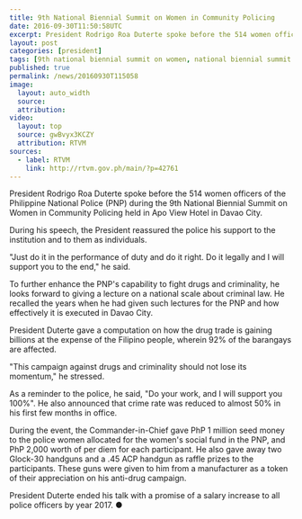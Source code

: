 ```yaml
---
title: 9th National Biennial Summit on Women in Community Policing
date: 2016-09-30T11:50:58UTC
excerpt: President Rodrigo Roa Duterte spoke before the 514 women officers of the Philippine National Police during the 9th National Biennial Summit on Women in Community Policing held in Apo View Hotel in Davao City.
layout: post
categories: [president]
tags: [9th national biennial summit on women, national biennial summit on women, community policing, speech]
published: true
permalink: /news/20160930T115058
image:
  layout: auto_width
  source: 
  attribution: 
video:
  layout: top
  source: gwBvyx3KCZY
  attribution: RTVM
sources:
  - label: RTVM
    link: http://rtvm.gov.ph/main/?p=42761
---
```


President Rodrigo Roa Duterte spoke before the 514 women officers of the Philippine National Police (PNP) during the 9th National Biennial Summit on Women in Community Policing held in Apo View Hotel in Davao City.

During his speech, the President reassured the police his support to the institution and to them as individuals.

"Just do it in the performance of duty and do it right. Do it legally and I will support you to the end," he said.

To further enhance the PNP's capability to fight drugs and criminality, he looks forward to giving a lecture on a national scale about criminal law. He recalled the years when he had given such lectures for the PNP and how effectively it is executed in Davao City.

President Duterte gave a computation on how the drug trade is gaining billions at the expense of the Filipino people, wherein 92% of the barangays are affected.

"This campaign against drugs and criminality should not lose its momentum," he stressed.

As a reminder to the police, he said, "Do your work, and I will support you 100%". He also announced that crime rate was reduced to almost 50% in his first few months in office.

During the event, the Commander-in-Chief gave PhP 1 million seed money to the police women allocated for the women's social fund in the PNP, and PhP 2,000 worth of per diem for each participant. He also gave away two Glock-30 handguns and a .45 ACP handgun as raffle prizes to the participants. These guns were given to him from a manufacturer as a token of their appreciation on his anti-drug campaign.

President Duterte ended his talk with a promise of a salary increase to all police officers by year 2017.
&#x25cf;
